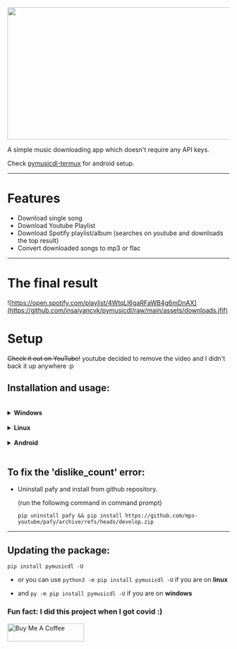 <div style="text-align:center"><img width="800" height="300" src="https://raw.githubusercontent.com/insaiyancvk/pymusicdl/main/assets/banner.png" /></div>


A simple music downloading app which doesn't require any API keys.

Check [pymusicdl-termux](https://github.com/insaiyancvk/pymusicdl-termux) for android setup.

---
# Features
* Download single song
* Download Youtube Playlist
* Download Spotify playlist/album (searches on youtube and downloads the top result)
* Convert downloaded songs to mp3 or flac
---

# The final result
![https://open.spotify.com/playlist/4WtqLI6gaRFaWB4g6mDnAX](https://github.com/insaiyancvk/pymusicdl/raw/main/assets/downloads.jfif)

# Setup

~~Check it out on YouTube!~~ youtube decided to remove the video and I didn't back it up anywhere :p

## Installation and usage:

<br>
<details>
   <summary><b>Windows</b></summary>

<details>
   <summary><b>Note</b></summary>

**Read the instructions carefully**
* Make sure Python is added to your Path.
    * You can check it by typing `py --version` in cmd.
      * Consider running this piece of code (in cmd) for installing python (if you don't have python installed): 
      ```
      curl -o python.exe https://www.python.org/ftp/python/3.9.5/python-3.9.5-amd64.exe && python.exe
      ```
      **make sure to check "add to PATH"**
* Make sure PIP is added to your Path.
    * You can check it by typing `pip --version` or `py -m pip --version` in cmd.
      * Consider running this piece of code (in cmd) for installing pip (if you don't have PIP installed): 
      ```
      curl -o get-pip.py https://bootstrap.pypa.io/get-pip.py && py get-pip.py
      ```
</details>

* Run the following command in Command prompt

```
curl -o setup.bat https://raw.githubusercontent.com/insaiyancvk/pymusicdl/main/setup.bat && setup && del setup.bat
```

* Everytime you want to download music just type `musicdl` in cmd :)
</details>
<br>

<details>
   <summary><b>Linux</b></summary>

* Install the pymusicdl.
```
pip install pymusicdl
pip install https://github.com/mps-youtube/pafy/archive/refs/heads/develop.zip
```
* Install FFMPEG based on the distro.
    * Debian/Ubuntu - `sudo apt install ffmpeg`
    * Fedora/RHEL - `sudo dnf install ffmpeg`
    * Arch - `sudo pacman -S ffmpeg`

    Referred from [ubuntupit](https://www.ubuntupit.com/how-to-install-and-use-ffmpeg-on-linux-distros-beginners-guide/)
* Download "musicdl" to ~/.local/bin, make it executable.
```
curl -o ~/.local/bin/musicdl https://raw.githubusercontent.com/insaiyancvk/pymusicdl/pure-python/musicdl && chmod +x ~/.local/bin/musicdl && clear && echo -e '\n\nType \033[1m\033[3mmusicdl\033[0m in your terminal to download music :)\n\n'
```

* Everytime you want to download music just type `musicdl` in terminal :)
</details>
<br>

<details>
   <summary><b>Android</b></summary>
<br>

[Check pymusicdl-termux for sample images](https://github.com/insaiyancvk/pymusicdl-termux)

* Download Termux. 
   > **DO NOT DOWNLOAD IT FROM PLAYSTORE**, for more info check [here](https://www.xda-developers.com/termux-terminal-linux-google-play-updates-stopped/)
   - If you have Android version >=7, then [click here](https://f-droid.org/repo/com.termux_113.apk) to directly download termux apk
   - Otherwise, download [F-Droid apk](https://f-droid.org/F-Droid.apk) and install it. Then install Termux from it.

* Run the below command for installing everything automatically.
```
curl -sS -o setup.sh https://raw.githubusercontent.com/insaiyancvk/pymusicdl/pymusicdl-termux/setup.sh && chmod +x setup.sh && ./setup.sh
```

* Everytime you want to download music just type `musicdl` in termux :)
---
## Updating the package:

```
pip install pymusicdl_termux -U
```

* or you can use `python3 -m pip install pymusicdl -U` in Termux
</details>

<br>

## To fix the 'dislike_count' error:
- Uninstall pafy and install from github repository.

   (run the following command in command prompt)
   
   ``` pip uninstall pafy && pip install https://github.com/mps-youtube/pafy/archive/refs/heads/develop.zip ```

---

## Updating the package:

```
pip install pymusicdl -U
```

* or you can use `python3 -m pip install pymusicdl -U` if you are on **linux**

* and `py -m pip install pymusicdl -U` if you are on **windows**

### Fun fact: I did this project when I got covid :)

<a href="https://www.buymeacoffee.com/insaiyancvk" target="_blank"><img src="https://cdn.buymeacoffee.com/buttons/default-orange.png" alt="Buy Me A Coffee" height="41" width="174"></a>

